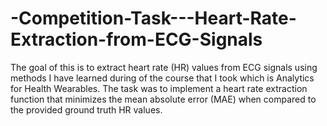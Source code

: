 # -Competition-Task---Heart-Rate-Extraction-from-ECG-Signals
The goal of this is to extract heart rate (HR) values from ECG signals using methods I have learned during of the course that I took which is Analytics for Health Wearables. The task was to implement a heart rate extraction function that minimizes the mean absolute error (MAE) when compared to the provided ground truth HR values.
